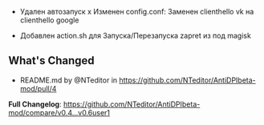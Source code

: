 - Удален автозапуск
x Изменен config.conf: Заменен clienthello vk на clienthello google
+ Добавлен action.sh для Запуска/Перезапуска zapret из под magisk

## What's Changed
* README.md by @NTeditor in https://github.com/NTeditor/AntiDPIbeta-mod/pull/4


**Full Changelog**: https://github.com/NTeditor/AntiDPIbeta-mod/compare/v0.4...v0.6user1